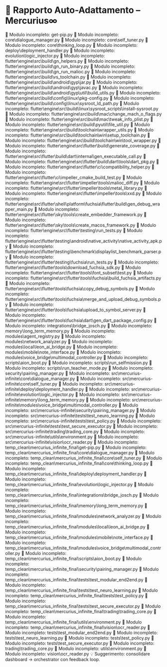 # 📘 Rapporto Auto-Adattamento – Mercurius∞

🔧 Modulo incompleto: get-pip.py
🔧 Modulo incompleto: core\dialogue_manager.py
🔧 Modulo incompleto: core\self_tuner.py
🔧 Modulo incompleto: core\thinking_loop.py
🔧 Modulo incompleto: deploy\deployment_handler.py
🔧 Modulo incompleto: evolution\logic_injector.py
🔧 Modulo incompleto: flutter\engine\src\build\gn_helpers.py
🔧 Modulo incompleto: flutter\engine\src\build\gn_run_binary.py
🔧 Modulo incompleto: flutter\engine\src\build\gn_run_malioc.py
🔧 Modulo incompleto: flutter\engine\src\build\vs_toolchain.py
🔧 Modulo incompleto: flutter\engine\src\build\android\gyp\jar.py
🔧 Modulo incompleto: flutter\engine\src\build\android\gyp\javac.py
🔧 Modulo incompleto: flutter\engine\src\build\android\gyp\util\build_utils.py
🔧 Modulo incompleto: flutter\engine\src\build\config\linux\pkg-config.py
🔧 Modulo incompleto: flutter\engine\src\build\config\linux\sysroot_ld_path.py
🔧 Modulo incompleto: flutter\engine\src\build\linux\sysroot_scripts\install-sysroot.py
🔧 Modulo incompleto: flutter\engine\src\build\mac\change_mach_o_flags.py
🔧 Modulo incompleto: flutter\engine\src\build\mac\tweak_info_plist.py
🔧 Modulo incompleto: flutter\engine\src\build\pyutil\file_util.py
🔧 Modulo incompleto: flutter\engine\src\build\toolchain\wrapper_utils.py
🔧 Modulo incompleto: flutter\engine\src\build\toolchain\win\setup_toolchain.py
🔧 Modulo incompleto: flutter\engine\src\build\toolchain\win\tool_wrapper.py
🔧 Modulo incompleto: flutter\engine\src\flutter\build\generate_coverage.py
🔧 Modulo incompleto: flutter\engine\src\flutter\build\dart\internal\gen_executable_call.py
🔧 Modulo incompleto: flutter\engine\src\flutter\build\dart\tools\dart_pkg.py
🔧 Modulo incompleto: flutter\engine\src\flutter\ci\compatibility_helper.py
🔧 Modulo incompleto: flutter\engine\src\flutter\ci\impeller_cmake_build_test.py
🔧 Modulo incompleto: flutter\engine\src\flutter\impeller\tools\malioc_diff.py
🔧 Modulo incompleto: flutter\engine\src\flutter\impeller\tools\metal_library.py
🔧 Modulo incompleto: flutter\engine\src\flutter\impeller\tools\xxd.py
🔧 Modulo incompleto: flutter\engine\src\flutter\shell\platform\fuchsia\flutter\build\gen_debug_wrapper_main.py
🔧 Modulo incompleto: flutter\engine\src\flutter\sky\tools\create_embedder_framework.py
🔧 Modulo incompleto: flutter\engine\src\flutter\sky\tools\create_macos_framework.py
🔧 Modulo incompleto: flutter\engine\src\flutter\testing\run_tests.py
🔧 Modulo incompleto: flutter\engine\src\flutter\testing\android\native_activity\native_activity_apk.py
🔧 Modulo incompleto: flutter\engine\src\flutter\testing\benchmark\displaylist_benchmark_parser.py
🔧 Modulo incompleto: flutter\engine\src\flutter\testing\fuchsia\run_tests.py
🔧 Modulo incompleto: flutter\engine\src\flutter\tools\download_fuchsia_sdk.py
🔧 Modulo incompleto: flutter\engine\src\flutter\tools\font_subset\test.py
🔧 Modulo incompleto: flutter\engine\src\flutter\tools\fuchsia\build_fuchsia_artifacts.py
🔧 Modulo incompleto: flutter\engine\src\flutter\tools\fuchsia\copy_debug_symbols.py
🔧 Modulo incompleto: flutter\engine\src\flutter\tools\fuchsia\merge_and_upload_debug_symbols.py
🔧 Modulo incompleto: flutter\engine\src\flutter\tools\fuchsia\upload_to_symbol_server.py
🔧 Modulo incompleto: flutter\engine\src\flutter\tools\fuchsia\dart\gen_dart_package_config.py
🔧 Modulo incompleto: integrations\bridge_josch.py
🔧 Modulo incompleto: memory\long_term_memory.py
🔧 Modulo incompleto: modules\agent_registry.py
🔧 Modulo incompleto: modules\network_analyzer.py
🔧 Modulo incompleto: modules\local\leon_ai_bridge.py
🔧 Modulo incompleto: modules\mobile\note_interface.py
🔧 Modulo incompleto: modules\voice_bridge\multimodal_controller.py
🔧 Modulo incompleto: scripts\aion_boot.py
🔧 Modulo incompleto: scripts\run_selfmission.py
🔧 Modulo incompleto: scripts\run_teacher_mode.py
🔧 Modulo incompleto: security\pairing_manager.py
🔧 Modulo incompleto: src\mercurius-infinite\core\dialogue_manager.py
🔧 Modulo incompleto: src\mercurius-infinite\core\self_tuner.py
🔧 Modulo incompleto: src\mercurius-infinite\deploy\deployment_handler.py
🔧 Modulo incompleto: src\mercurius-infinite\evolution\logic_injector.py
🔧 Modulo incompleto: src\mercurius-infinite\memory\long_term_memory.py
🔧 Modulo incompleto: src\mercurius-infinite\modules\voice_bridge\multimodal_controller.py
🔧 Modulo incompleto: src\mercurius-infinite\security\pairing_manager.py
🔧 Modulo incompleto: src\mercurius-infinite\tests\test_neuro_learning.py
🔧 Modulo incompleto: src\mercurius-infinite\tests\test_policy.py
🔧 Modulo incompleto: src\mercurius-infinite\tests\test_secure_executor.py
🔧 Modulo incompleto: src\mercurius-infinite\trading\trading_core.py
🔧 Modulo incompleto: src\mercurius-infinite\utils\environment.py
🔧 Modulo incompleto: src\mercurius-infinite\vision\ocr_reader.py
🔧 Modulo incompleto: temp_clean\mercurius_infinite_final\get-pip.py
🔧 Modulo incompleto: temp_clean\mercurius_infinite_final\core\dialogue_manager.py
🔧 Modulo incompleto: temp_clean\mercurius_infinite_final\core\self_tuner.py
🔧 Modulo incompleto: temp_clean\mercurius_infinite_final\core\thinking_loop.py
🔧 Modulo incompleto: temp_clean\mercurius_infinite_final\deploy\deployment_handler.py
🔧 Modulo incompleto: temp_clean\mercurius_infinite_final\evolution\logic_injector.py
🔧 Modulo incompleto: temp_clean\mercurius_infinite_final\integrations\bridge_josch.py
🔧 Modulo incompleto: temp_clean\mercurius_infinite_final\memory\long_term_memory.py
🔧 Modulo incompleto: temp_clean\mercurius_infinite_final\modules\network_analyzer.py
🔧 Modulo incompleto: temp_clean\mercurius_infinite_final\modules\local\leon_ai_bridge.py
🔧 Modulo incompleto: temp_clean\mercurius_infinite_final\modules\mobile\note_interface.py
🔧 Modulo incompleto: temp_clean\mercurius_infinite_final\modules\voice_bridge\multimodal_controller.py
🔧 Modulo incompleto: temp_clean\mercurius_infinite_final\scripts\aion_boot.py
🔧 Modulo incompleto: temp_clean\mercurius_infinite_final\security\pairing_manager.py
🔧 Modulo incompleto: temp_clean\mercurius_infinite_final\tests\test_modular_end2end.py
🔧 Modulo incompleto: temp_clean\mercurius_infinite_final\tests\test_neuro_learning.py
🔧 Modulo incompleto: temp_clean\mercurius_infinite_final\tests\test_policy.py
🔧 Modulo incompleto: temp_clean\mercurius_infinite_final\tests\test_secure_executor.py
🔧 Modulo incompleto: temp_clean\mercurius_infinite_final\trading\trading_core.py
🔧 Modulo incompleto: temp_clean\mercurius_infinite_final\utils\environment.py
🔧 Modulo incompleto: temp_clean\mercurius_infinite_final\vision\ocr_reader.py
🔧 Modulo incompleto: tests\test_modular_end2end.py
🔧 Modulo incompleto: tests\test_neuro_learning.py
🔧 Modulo incompleto: tests\test_policy.py
🔧 Modulo incompleto: tests\test_secure_executor.py
🔧 Modulo incompleto: trading\trading_core.py
🔧 Modulo incompleto: utils\environment.py
🔧 Modulo incompleto: vision\ocr_reader.py
💡 Suggerimento: consolidare dashboard → orchestrator con feedback loop.